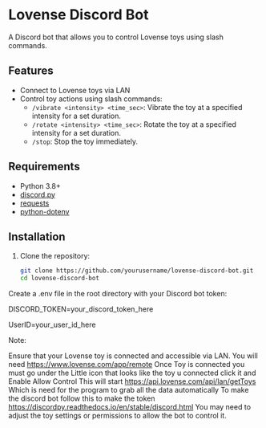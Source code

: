 # Lovense Discord Bot

A Discord bot that allows you to control Lovense toys using slash commands.

## Features

- Connect to Lovense toys via LAN
- Control toy actions using slash commands:
  - `/vibrate <intensity> <time_sec>`: Vibrate the toy at a specified intensity for a set duration.
  - `/rotate <intensity> <time_sec>`: Rotate the toy at a specified intensity for a set duration.
  - `/stop`: Stop the toy immediately.

## Requirements

- Python 3.8+
- [discord.py](https://discordpy.readthedocs.io/en/stable/)
- [requests](https://docs.python-requests.org/en/latest/)
- [python-dotenv](https://pypi.org/project/python-dotenv/)

## Installation

1. Clone the repository:

   ```bash
   git clone https://github.com/yourusername/lovense-discord-bot.git
   cd lovense-discord-bot

Create a .env file in the root directory with your Discord bot token:

DISCORD_TOKEN=your_discord_token_here

UserID=your_user_id_here

Note:

Ensure that your Lovense toy is connected and accessible via LAN.
You will need https://www.lovense.com/app/remote
Once Toy is connected you must go under the Little icon that looks like the toy u connected click it and Enable Allow Control
This will start https://api.lovense.com/api/lan/getToys
Which is need for the program to grab all the data automatically
To make the discord bot follow this to make the token https://discordpy.readthedocs.io/en/stable/discord.html
You may need to adjust the toy settings or permissions to allow the bot to control it.
